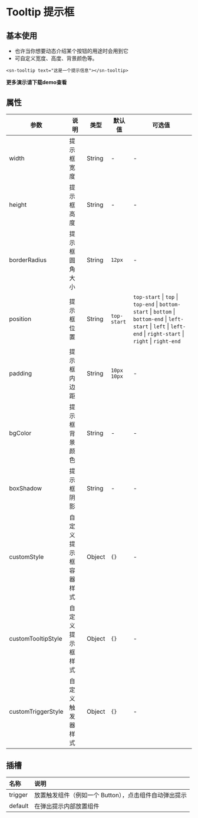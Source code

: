 # Tooltip 提示框
## 基本使用
- 也许当你想要动态介绍某个按钮的用途时会用到它
- 可自定义宽度、高度、背景颜色等。
```vue
<sn-tooltip text="这是一个提示信息"></sn-tooltip>
```
**更多演示请下载demo查看**
## 属性
| 参数               | 说明                 | 类型   | 默认值      | 可选值                                                       |
| ------------------ | -------------------- | ------ | ----------- | ------------------------------------------------------------ |
| width              | 提示框宽度           | String | -           | -                                                            |
| height             | 提示框高度           | String | -           | -                                                            |
| borderRadius       | 提示框圆角大小       | String | `12px`      | -                                                            |
| position           | 提示框位置           | String | `top-start` | `top-start` \| `top` \| `top-end` \| `bottom-start` \| `bottom` \| `bottom-end` \| `left-start` \| `left` \| `left-end` \| `right-start` \| `right` \| `right-end` |
| padding            | 提示框内边距         | String | `10px 10px` | -                                                            |
| bgColor            | 提示框背景颜色       | String | -           | -                                                            |
| boxShadow          | 提示框阴影           | String | -           | -                                                            |
| customStyle        | 自定义提示框容器样式 | Object | `{}`        | -                                                            |
| customTooltipStyle | 自定义提示框样式     | Object | `{}`        | -                                                            |
| customTriggerStyle | 自定义触发器样式     | Object | `{}`        | -                                                            |
## 插槽

| 名称    | 说明                                                  |
| :------ | :---------------------------------------------------- |
| trigger | 放置触发组件（例如一个 Button），点击组件自动弹出提示 |
| default | 在弹出提示内部放置组件                                |

<DemoPhone name="sn-tooltip" />
